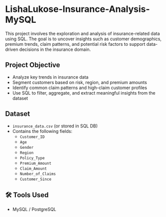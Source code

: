 # LishaLukose-Insurance-Analysis-MySQL

This project involves the exploration and analysis of insurance-related data using SQL. The goal is to uncover insights such as customer demographics, premium trends, claim patterns, 
and potential risk factors to support data-driven decisions in the insurance domain.

## Project Objective

- Analyze key trends in insurance data
- Segment customers based on risk, region, and premium amounts
- Identify common claim patterns and high-claim customer profiles
- Use SQL to filter, aggregate, and extract meaningful insights from the dataset

## Dataset

- `insurance_data.csv` (or stored in SQL DB)
- Contains the following fields:
  - `Customer_ID`
  - `Age`
  - `Gender`
  - `Region`
  - `Policy_Type`
  - `Premium_Amount`
  - `Claim_Amount`
  - `Number_of_Claims`
  - `Customer_Since`

## 🛠️ Tools Used

- MySQL / PostgreSQL
